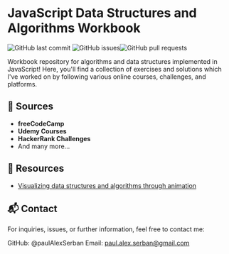# JavaScript Data Structures and Algorithms Workbook

![GitHub last commit](https://img.shields.io/github/last-commit/paulAlexSerban/wbk--algorithms-n-data-structures--javascript) ![GitHub issues](https://img.shields.io/github/issues-raw/paulAlexSerban/wbk--algorithms-n-data-structures--javascript)![GitHub pull requests](https://img.shields.io/github/issues-pr-raw/paulAlexSerban/wbk--algorithms-n-data-structures--javascript)

Workbook repository for algorithms and data structures implemented in JavaScript! Here, you'll find a collection of exercises and solutions which I've worked on by following various online courses, challenges, and platforms.

## 📘 Sources

-   **freeCodeCamp**
-   **Udemy Courses**
-   **HackerRank Challenges**
-   And many more...

## 📘 Resources

-   [Visualizing data structures and algorithms through animation](https://visualgo.net/en)

## 📬 Contact
For inquiries, issues, or further information, feel free to contact me:

GitHub: @paulAlexSerban
Email: paul.alex.serban@gmail.com
